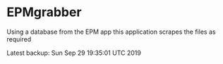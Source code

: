 # EPMgrabber
Using a database from the EPM app this application scrapes the files as required


Latest backup: Sun Sep 29 19:35:01 UTC 2019

